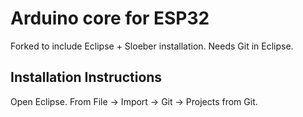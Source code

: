 # Arduino core for ESP32 
Forked to include Eclipse + Sloeber installation. Needs Git in Eclipse.

## Installation Instructions
Open Eclipse.
From File -> Import -> Git -> Projects from Git.


